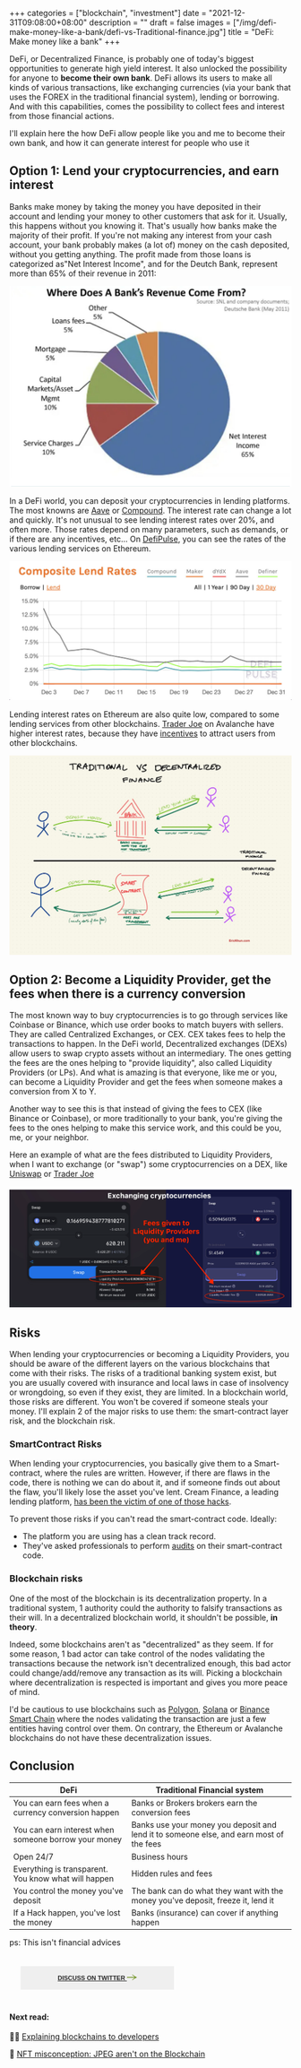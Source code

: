 +++
categories = ["blockchain", "investment"]
date = "2021-12-31T09:08:00+08:00"
description = ""
draft = false
images = ["/img/defi-make-money-like-a-bank/defi-vs-Traditional-finance.jpg"]
title = "DeFi: Make money like a bank"
+++



DeFi, or Decentralized Finance, is probably one of today's biggest opportunities to generate high yield interest. It also unlocked the possibility for anyone to **become their own bank**. DeFi allows its users to make all kinds of various transactions, like exchanging currencies (via your bank that uses the FOREX in the traditional financial system), lending or borrowing. And with this capabilities, comes the possibility to collect fees and interest from those financial actions.

I'll explain here the how DeFi allow people like you and me to become their own bank, and how it can generate interest for people who use it




## Option 1: Lend your cryptocurrencies, and earn interest
Banks make money by taking the money you have deposited in their account and lending your money to other customers that ask for it. Usually, this happens without you knowing it. That's usually how banks make the majority of their profit. If you're not making any interest from your cash account, your bank probably makes (a lot of) money on the cash deposited, without you getting anything.  The profit made from those loans is categorized as"Net Interest Income", and for the Deutch Bank, represent more than 65% of their revenue in 2011: 

![How Banks make money diagram](/img/defi-make-money-like-a-bank/how-banks-make-money.jpg)

In a DeFi world, you can deposit your cryptocurrencies in lending platforms. The most knowns are [Aave](https://app.aave.com/markets) or [Compound](https://app.compound.finance/). The interest rate can change a lot and quickly. It's not unusual to see lending interest rates over 20%, and often more. Those rates depend on many parameters, such as demands, or if there are any incentives, etc... On [DefiPulse](https://defipulse.com/defi-lending), you can see the rates of the various lending services on Ethereum. 

![DeFi Lending Rates across time USDC](/img/defi-make-money-like-a-bank/defi-protocols-lending-rate-accross-time.jpg)

Lending interest rates on Ethereum are also quite low, compared to some lending services from other blockchains. [Trader Joe](https://traderjoexyz.com/#/lending) on Avalanche have higher interest rates, because they have [incentives](https://medium.com/avalancheavax/trader-joe-enters-avalanche-rush-with-an-incentives-program-up-to-20m-4646c6c20261) to attract users from other blockchains.


![Lending Traditional banking vs defi](/img/defi-make-money-like-a-bank/defi-vs-Traditional-finance.jpg)


## Option 2: Become a Liquidity Provider, get the fees when there is a currency conversion

The most known way to buy cryptocurrencies is to go through services like Coinbase or Binance, which use order books to match buyers with sellers. They are called Centralized Exchanges, or CEX. CEX takes fees to help the transactions to happen. In the DeFi world, Decentralized exchanges (DEXs) allow users to swap crypto assets without an intermediary. The ones getting the fees are the ones helping to "provide liquidity", also called Liquidity Providers (or LPs). And what is amazing is that everyone, like me or you, can become a Liquidity Provider and get the fees when someone makes a conversion from X to Y.

Another way to see this is that instead of giving the fees to CEX (like Binance or Coinbase), or more traditionally to your bank, you're giving the fees to the ones helping to make this service work, and this could be you, me, or your neighbor.


Here an example of what are the fees distributed to Liquidity Providers, when I want to exchange (or "swap") some cryptocurrencies on a DEX, like [Uniswap](https://uniswap.org) or [Trader Joe](https://www.traderjoexyz.com/) 

![Uniswap and TraderJoe LP fees](/img/defi-make-money-like-a-bank/LiquidityProvidersFee.jpg)


## Risks
When lending your cryptocurrencies or becoming a Liquidity Providers, you should be aware of the different layers on the various blockchains that come with their risks. The risks of a traditional banking system exist, but you are usually covered with insurance and local laws in case of insolvency or wrongdoing, so even if they exist, they are limited.  In a blockchain world, those risks are different. You won't be covered if someone steals your money. I'll explain 2 of the major risks to use them: the smart-contract layer risk, and the blockchain risk.

### SmartContract Risks

When lending your cryptocurrencies, you basically give them to a Smart-contract, where the rules are written. However, if there are flaws in the code, there is nothing we can do about it, and if someone finds out about the flaw, you'll likely lose the asset you've lent.  Cream Finance, a leading lending platform, [has been the victim of one of those hacks](https://medium.com/@AndyPavia/swissblock-post-mortem-cream-finance-hack-7c1caff4335c). 

To prevent those risks if you can't read the smart-contract code. Ideally:
- The platform you are using has a clean track record. 
- They've asked professionals to perform [audits](https://coinmarketcap.com/alexandria/glossary/smart-contract-audit) on their smart-contract code. 

### Blockchain risks
One of the most of the blockchain is its decentralization property. In a traditional system, 1 authority could the authority to falsify transactions as their will. In a decentralized blockchain world, it shouldn't be possible, **in theory**.

Indeed, some blockchains aren't as "decentralized" as they seem. If for some reason, 1 bad actor can take control of the nodes validating the transactions because the network isn't decentralized enough, this bad actor could change/add/remove any transaction as its will. Picking a blockchain where decentralization is respected is important and gives you more peace of mind. 

I'd be cautious to use blockchains such as [Polygon](https://www.reddit.com/r/CryptoCurrency/comments/nfsger/polygon_matics_network_centralization_issue_top_3/), [Solana](https://cointelegraph.com/news/scalability-or-stability-solana-network-outages-show-work-still-needed) or [Binance Smart Chain](https://twitter.com/WilsonWithiam/status/1381420702918664194) where the nodes validating the transaction are just a few entities having control over them. On contrary, the Ethereum or Avalanche blockchains do not have these decentralization issues. 

## Conclusion
| DeFi                                                 | Traditional Financial system                                                                 |
|------------------------------------------------------|----------------------------------------------------------------------------------------------|
| You can earn fees when a currency conversion happen  | Banks or Brokers brokers earn the conversion fees                                                            |
| You can earn interest when someone borrow your money | Banks use your money you deposit and lend it to someone else, and earn most of the fees  |
| Open 24/7                                            | Business hours                                                                               |
| Everything is transparent. You know what will happen | Hidden rules and fees                                                                        |
| You control the money you've deposit                 | The bank can do what they want with the money you've deposit, freeze it, lend it             |
| If a Hack happen, you've lost the money              | Banks (insurance) can cover if anything happen                                               |

ps: This isn't financial advices





<style>
    .Button {
    display: inline-block;
    padding: 14px 15 px;
    text-align: center;
    font-size: 11px;
    font-family: archivo-black,sans-serif;
    line-height: 1.1;
    text-transform: uppercase;
    -webkit-transition: all .2s;
    -o-transition: all .2s;
    transition: all .2s;
    color: #282828;
    background-color: #efefef;
    border: 1px solid #efefef;
    width: 100%;
    max-width: 312px;
    padding-left: 10px;
    padding-right: 10px;
    padding-bottom: 14px;
    padding-top: 14px;
    width: 50%;
    font-weight: bold;
    margin: 20px;
}
    </style>
<div class="w-full overflow-hidden mb-10 md:mb-0 md:px-10 md:w-1/2"><a title="Discuss on Twitter" href="https://twitter.com/intent/tweet?in_reply_to=1478345389921423366" target="_blank" class="Button Button--hasArrow"><span>Discuss on Twitter
<svg width="18" height="10" xmlns="http://www.w3.org/2000/svg" class="icon icon-arrow-left"><path d="M13.922 5.636L9.055 9.455l.72.545C12.892 7.788 14.606 6.758 18 5l-1.134-.585C14.177 3.007 12.496 1.952 9.774 0l-.72.545 4.868 3.819H0v1.272h13.922z" fill="#729426" fill-rule="nonzero"></path></svg></span></a></div>



#### Next read:

🧑‍💻 [Explaining blockchains to developers](/posts/explaining-blockchains-to-developers)

🌌 [NFT misconception: JPEG aren't on the Blockchain](/posts/nft-misconception-image-arent-on-blockchains/)
